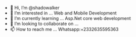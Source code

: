 - 👋 Hi, I’m @shadowalker
- 👀 I’m interested in ... Web and Mobile Development
- 🌱 I’m currently learning ... Asp.Net core web development
- 💞️ I’m looking to collaborate on ...
- 📫 How to reach me ... Whatsapp:+2332635595363

<!---
shawdowalker/shawdowalker is a ✨ special ✨ repository because its `README.md` (this file) appears on your GitHub profile.
You can click the Preview link to take a look at your changes.
--->
